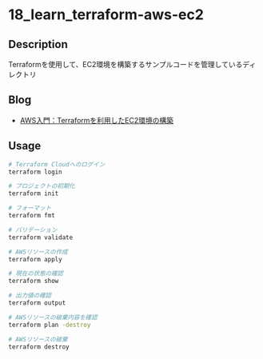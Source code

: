 # 18_learn_terraform-aws-ec2

## Description

Terraformを使用して、EC2環境を構築するサンプルコードを管理しているディレクトリ

## Blog

- [AWS入門：Terraformを利用したEC2環境の構築](https://yossi-note.com/building_an_ec2_environment_using_terraform/)

## Usage

```sh
# Terraform Cloudへのログイン
terraform login

# プロジェクトの初期化
terraform init

# フォーマット
terraform fmt

# バリデーション
terraform validate

# AWSリソースの作成
terraform apply

# 現在の状態の確認
terraform show

# 出力値の確認
terraform output

# AWSリソースの破棄内容を確認
terraform plan -destroy

# AWSリソースの破棄
terraform destroy
```
